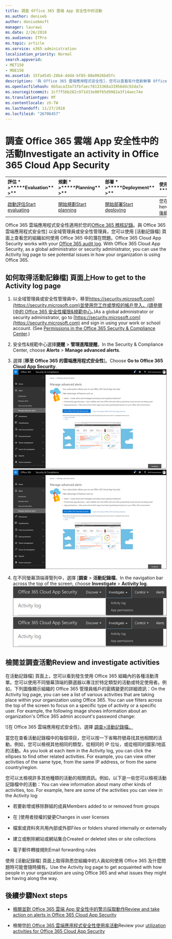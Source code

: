 ```yaml
---
title: 調查 Office 365 雲端 App 安全性中的活動
ms.author: deniseb
author: denisebmsft
manager: laurawi
ms.date: 2/26/2018
ms.audience: ITPro
ms.topic: article
ms.service: o365-administration
localization_priority: Normal
search.appverid:
- MET150
- MOE150
ms.assetid: 15fa4545-28b4-4dd4-bf85-88e0926bd5fc
description: '與 Office 365 雲端應用程式安全性]，您可以查看有什麼新鮮事 Office 365 環境中所要尋找一段與調查活動和帳戶。 '
ms.openlocfilehash: 6b5aca33a73fbfaecf8133368a33956ddc92da7a
ms.sourcegitcommit: 2cf7f5bb282c971d33e00f65d9982a3f14aec74e
ms.translationtype: MT
ms.contentlocale: zh-TW
ms.lasthandoff: 11/27/2018
ms.locfileid: "26706457"
---
```

# <a name="investigate-an-activity-in-office-365-cloud-app-security"></a><span data-ttu-id="9807d-103">調查 Office 365 雲端 App 安全性中的活動</span><span class="sxs-lookup"><span data-stu-id="9807d-103">Investigate an activity in Office 365 Cloud App Security</span></span>
  
|<span data-ttu-id="9807d-104">評估 \* *\>*\*</span><span class="sxs-lookup"><span data-stu-id="9807d-104">\*\*\*\*Evaluation\*\* \>\*\*</span></span>|<span data-ttu-id="9807d-105">規劃 \* *\>*\*</span><span class="sxs-lookup"><span data-stu-id="9807d-105">\*\*\*\*Planning\*\* \>\*\*</span></span>|<span data-ttu-id="9807d-106">部署 \* *\>*\*</span><span class="sxs-lookup"><span data-stu-id="9807d-106">\*\*\*\*Deployment\*\* \>\*\*</span></span>|<span data-ttu-id="9807d-107">使用率 \* \* \*</span><span class="sxs-lookup"><span data-stu-id="9807d-107">\*\*\*\*Utilization\*\*\*\*</span></span>|
|:-----|:-----|:-----|:-----|
|[<span data-ttu-id="9807d-108">啟動評估</span><span class="sxs-lookup"><span data-stu-id="9807d-108">Start evaluating</span></span>](office-365-cas-overview.md) <br/> |[<span data-ttu-id="9807d-109">開始規劃</span><span class="sxs-lookup"><span data-stu-id="9807d-109">Start planning</span></span>](get-ready-for-office-365-cas.md) <br/> |[<span data-ttu-id="9807d-110">開始部署</span><span class="sxs-lookup"><span data-stu-id="9807d-110">Start deploying</span></span>](turn-on-office-365-cas.md) <br/> |<span data-ttu-id="9807d-111">您在此處 ！</span><span class="sxs-lookup"><span data-stu-id="9807d-111">You are here!</span></span>  <br/> [<span data-ttu-id="9807d-112">後續步驟</span><span class="sxs-lookup"><span data-stu-id="9807d-112">Next steps</span></span>](#next-steps) <br/> |
   
<span data-ttu-id="9807d-p101">Office 365 雲端應用程式安全性適用於您的[Office 365 稽核記錄](detailed-properties-in-the-office-365-audit-log.md)。與 Office 365 雲端應用程式安全性] 以全域管理員或安全性管理員，您可以使用 [活動記錄檔] 頁面上查看您的組織如何使用 Office 365 中的潛在問題。</span><span class="sxs-lookup"><span data-stu-id="9807d-p101">Office 365 Cloud App Security works with your [Office 365 audit log](detailed-properties-in-the-office-365-audit-log.md). With Office 365 Cloud App Security, as a global administrator or security administrator, you can use the Activity log page to see potential issues in how your organization is using Office 365.</span></span>
  
## <a name="how-to-get-to-the-activity-log-page"></a><span data-ttu-id="9807d-115">如何取得活動記錄檔] 頁面上</span><span class="sxs-lookup"><span data-stu-id="9807d-115">How to get to the Activity log page</span></span>

1. <span data-ttu-id="9807d-p102">以全域管理員或安全性管理員中，移至[https://security.microsoft.com](https://security.microsoft.com)並使用您工作或學校的帳戶登入。(請參閱[中的 Office 365 安全性權限&amp;規範中心](permissions-in-the-security-and-compliance-center.md)。)</span><span class="sxs-lookup"><span data-stu-id="9807d-p102">As a global administrator or security administrator, go to [https://security.microsoft.com](https://security.microsoft.com) and sign in using your work or school account. (See [Permissions in the Office 365 Security &amp; Compliance Center](permissions-in-the-security-and-compliance-center.md).)</span></span>
    
2. <span data-ttu-id="9807d-118">安全性&amp;規範中心選擇**提醒** \> **管理進階提醒**。</span><span class="sxs-lookup"><span data-stu-id="9807d-118">In the Security &amp; Compliance Center, choose **Alerts** \> **Manage advanced alerts**.</span></span>
    
3. <span data-ttu-id="9807d-119">選擇 [**移至 Office 365 的雲端應用程式安全性**]。</span><span class="sxs-lookup"><span data-stu-id="9807d-119">Choose **Go to Office 365 Cloud App Security**.</span></span><br/><span data-ttu-id="9807d-120">![安全性&amp;規範中心選擇管理進階警告移至 Office 365 雲端應用程式安全性](media/958632d4-03e3-4ade-8e22-d5509db6fca7.png)</span><span class="sxs-lookup"><span data-stu-id="9807d-120">![In the Security &amp; Compliance Center, choose Manage Advanced Alerts to go to Office 365 Cloud App Security](media/958632d4-03e3-4ade-8e22-d5509db6fca7.png)</span></span>
  
4. <span data-ttu-id="9807d-121">在不同螢幕頂端導覽列中，選擇 [**調查** \> **活動記錄檔**。</span><span class="sxs-lookup"><span data-stu-id="9807d-121">In the navigation bar across the top of the screen, choose **Investigate** \> **Activity log**.</span></span><br/><span data-ttu-id="9807d-122">![在 O365 CAS 入口網站中選擇 [調查]。](media/8c7b87c9-71a6-4952-adb2-185e941ffe9a.png)</span><span class="sxs-lookup"><span data-stu-id="9807d-122">![In the O365 CAS portal, choose Investigate.](media/8c7b87c9-71a6-4952-adb2-185e941ffe9a.png)</span></span>
  
## <a name="review-and-investigate-activities"></a><span data-ttu-id="9807d-123">檢閱並調查活動</span><span class="sxs-lookup"><span data-stu-id="9807d-123">Review and investigate activities</span></span>

<span data-ttu-id="9807d-p103">在活動記錄檔] 頁面上，您可以看到發生使用 Office 365 組織內的各種活動清單。您可以使用不同螢幕頂端的篩選器以專注於特定類型的活動或特定使用者。例如，下列圖像顯示組織的 Office 365 管理員帳戶的密碼變更的詳細資訊：</span><span class="sxs-lookup"><span data-stu-id="9807d-p103">On the Activity log page, you can see a list of various activities that are taking place within your organization using Office 365. You can use filters across the top of the screen to focus on a specific type of activity or a specific user. For example, the following image shows information about an organization's Office 365 admin account's password change:</span></span>
  
![在 Office 365 雲端應用程式安全性]，選擇 [調查\>活動記錄檔。](media/5d54600c-59cd-4f33-b4f0-29b75c37baae.png)
  
<span data-ttu-id="9807d-p104">當您在查看活動記錄檔中的每個項目，您可以按一下省略符號尋找其他相關的活動。例如，您可以檢視其他相同的類型，從相同的 IP 位址，或從相同的國家/地區的活動。</span><span class="sxs-lookup"><span data-stu-id="9807d-p104">As you look at each item in the Activity log, you can click the ellipses to find other related activities. For example, you can view other activities of the same type, from the same IP address, or from the same country/region.</span></span>
  
<span data-ttu-id="9807d-p105">您可以太檢視許多其他種類的活動的相關資訊。例如，以下是一些您可以檢視活動記錄檔中的活動：</span><span class="sxs-lookup"><span data-stu-id="9807d-p105">You can view information about many other kinds of activities, too. For example, here are some of the activities you can view in the Activity log:</span></span>
  
- <span data-ttu-id="9807d-132">若要新增或移除群組的成員</span><span class="sxs-lookup"><span data-stu-id="9807d-132">Members added to or removed from groups</span></span>
    
- <span data-ttu-id="9807d-133">在 [使用者授權的變更</span><span class="sxs-lookup"><span data-stu-id="9807d-133">Changes in user licenses</span></span>
    
- <span data-ttu-id="9807d-134">檔案或資料夾共用內部或外部</span><span class="sxs-lookup"><span data-stu-id="9807d-134">Files or folders shared internally or externally</span></span>
    
- <span data-ttu-id="9807d-135">建立或刪除網站或網站集合</span><span class="sxs-lookup"><span data-stu-id="9807d-135">Created or deleted sites or site collections</span></span>
    
- <span data-ttu-id="9807d-136">電子郵件轉接規則</span><span class="sxs-lookup"><span data-stu-id="9807d-136">Email forwarding rules</span></span>
    
<span data-ttu-id="9807d-137">使用 [活動記錄檔] 頁面上取得熟悉您組織中的人員如何使用 Office 365 及什麼問題時可能會隨時擁有。</span><span class="sxs-lookup"><span data-stu-id="9807d-137">Use the Activity log page to get acquainted with how people in your organization are using Office 365 and what issues they might be having along the way.</span></span>
  
## <a name="next-steps"></a><span data-ttu-id="9807d-138">後續步驟</span><span class="sxs-lookup"><span data-stu-id="9807d-138">Next steps</span></span>

- [<span data-ttu-id="9807d-139">檢閱並對 Office 365 雲端 App 安全性中的警示採取動作</span><span class="sxs-lookup"><span data-stu-id="9807d-139">Review and take action on alerts in Office 365 Cloud App Security</span></span>](review-office-365-cas-alerts.md)
    
- <span data-ttu-id="9807d-140">檢閱您[的 Office 365 雲端應用程式安全性使用率活動](utilization-activities-for-ocas.md)</span><span class="sxs-lookup"><span data-stu-id="9807d-140">Review your [utilization activities for Office 365 Cloud App Security](utilization-activities-for-ocas.md)</span></span>
    

